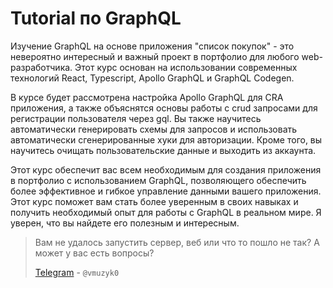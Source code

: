 # Tutorial по GraphQL

Изучение GraphQL на основе приложения "список покупок" - это невероятно интересный и важный проект в портфолио для любого web-разработчика. Этот курс основан на использовании современных технологий React, Typescript, Apollo GraphQL и GraphQL Codegen.

В курсе будет рассмотрена настройка Apollo GraphQL для CRA приложения, а также объяснятся основы работы с crud запросами для регистрации пользователя через gql. Вы также научитесь автоматически генерировать схемы для запросов и использовать автоматически сгенерированные хуки для авторизации. Кроме того, вы научитесь очищать пользовательские данные и выходить из аккаунта.

Этот курс обеспечит вас всем необходимым для создания приложения в портфолио с использованием GraphQL, позволяющего обеспечить более эффективное и гибкое управление данными вашего приложения. Этот курс поможет вам стать более уверенным в своих навыках и получить необходимый опыт для работы с GraphQL в реальном мире. Я уверен, что вы найдете его полезным и интересным.

> Вам не удалось запустить сервер, веб или что то пошло не так? А может у вас есть вопросы?
>
> [Telegram](https://t.me/vmuzyk0) - `@vmuzyk0`
